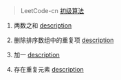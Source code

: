 
> LeetCode-cn [初级算法](https://leetcode-cn.com/explore/interview/card/top-interview-questions-easy/)

1. 两数之和 [description](https://leetcode-cn.com/problems/two-sum/description/)

26. 删除排序数组中的重复项 [description](https://leetcode-cn.com/problems/remove-duplicates-from-sorted-array/description/)

66. 加一 [description](https://leetcode-cn.com/problems/plus-one/description/)

217. 存在重复元素 [description](https://leetcode-cn.com/problems/contains-duplicate/description/)


